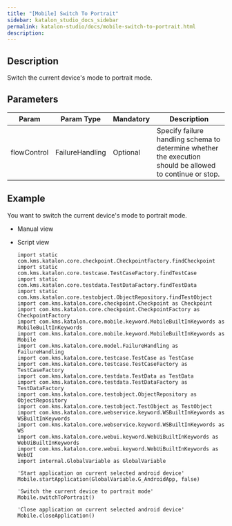 ```yaml
---
title: "[Mobile] Switch To Portrait" 
sidebar: katalon_studio_docs_sidebar
permalink: katalon-studio/docs/mobile-switch-to-portrait.html 
description: 
---
```

Description  
-------------

Switch the current device's mode to portrait mode.

Parameters  
------------

| Param | Param Type | Mandatory | Description |
| --- | --- | --- | --- |
| flowControl | FailureHandling | Optional | Specify failure handling schema to determine whether the execution should be allowed to continue or stop. |

Example 
--------

You want to switch the current device's mode to portrait mode.

*   Manual view    
    
*   Script view 
    
    ```
    import static com.kms.katalon.core.checkpoint.CheckpointFactory.findCheckpoint
    import static com.kms.katalon.core.testcase.TestCaseFactory.findTestCase
    import static com.kms.katalon.core.testdata.TestDataFactory.findTestData
    import static com.kms.katalon.core.testobject.ObjectRepository.findTestObject
    import com.kms.katalon.core.checkpoint.Checkpoint as Checkpoint
    import com.kms.katalon.core.checkpoint.CheckpointFactory as CheckpointFactory
    import com.kms.katalon.core.mobile.keyword.MobileBuiltInKeywords as MobileBuiltInKeywords
    import com.kms.katalon.core.mobile.keyword.MobileBuiltInKeywords as Mobile
    import com.kms.katalon.core.model.FailureHandling as FailureHandling
    import com.kms.katalon.core.testcase.TestCase as TestCase
    import com.kms.katalon.core.testcase.TestCaseFactory as TestCaseFactory
    import com.kms.katalon.core.testdata.TestData as TestData
    import com.kms.katalon.core.testdata.TestDataFactory as TestDataFactory
    import com.kms.katalon.core.testobject.ObjectRepository as ObjectRepository
    import com.kms.katalon.core.testobject.TestObject as TestObject
    import com.kms.katalon.core.webservice.keyword.WSBuiltInKeywords as WSBuiltInKeywords
    import com.kms.katalon.core.webservice.keyword.WSBuiltInKeywords as WS
    import com.kms.katalon.core.webui.keyword.WebUiBuiltInKeywords as WebUiBuiltInKeywords
    import com.kms.katalon.core.webui.keyword.WebUiBuiltInKeywords as WebUI
    import internal.GlobalVariable as GlobalVariable
    
    'Start application on current selected android device'
    Mobile.startApplication(GlobalVariable.G_AndroidApp, false)
    
    'Switch the current device to portrait mode'
    Mobile.switchToPortrait()
    
    'Close application on current selected android device'
    Mobile.closeApplication()
    
    
    ```